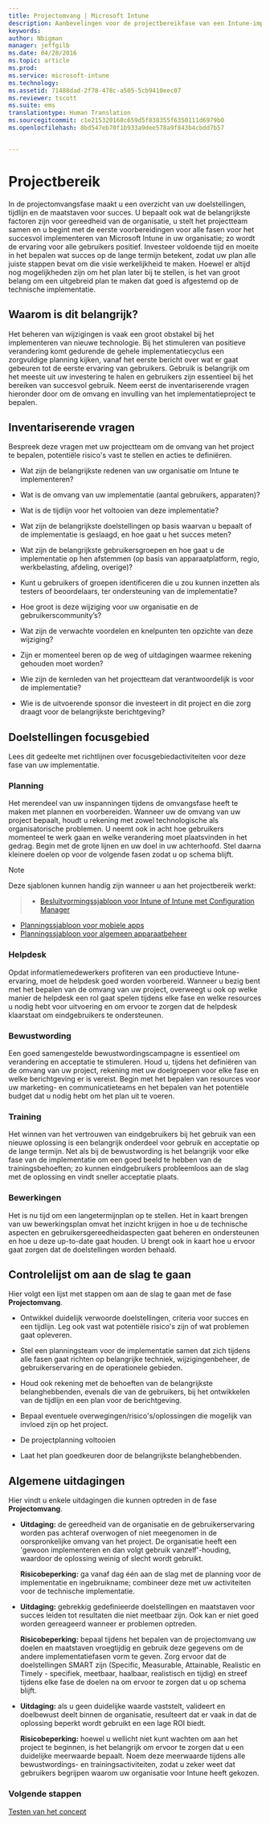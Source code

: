 ```yaml
---
title: Projectomvang | Microsoft Intune
description: Aanbevelingen voor de projectbereikfase van een Intune-implementatie.
keywords: 
author: Nbigman
manager: jeffgilb
ms.date: 04/28/2016
ms.topic: article
ms.prod: 
ms.service: microsoft-intune
ms.technology: 
ms.assetid: 71488dad-2f78-478c-a505-5cb9410eec07
ms.reviewer: tscott
ms.suite: ems
translationtype: Human Translation
ms.sourcegitcommit: c1e215320168c659d5f838355f6350111d6979b0
ms.openlocfilehash: 8bd547eb70f1b933a9dee578a9f843b4cbdd7b57


---
```


# Projectbereik
In de projectomvangsfase maakt u een overzicht van uw doelstellingen, tijdlijn en de maatstaven voor succes. U bepaalt ook wat de belangrijkste factoren zijn voor gereedheid van de organisatie, u stelt het projectteam samen en u begint met de eerste voorbereidingen voor alle fasen voor het succesvol implementeren van Microsoft Intune in uw organisatie; zo wordt de ervaring voor alle gebruikers positief.
Investeer voldoende tijd en moeite in het bepalen wat succes op de lange termijn betekent, zodat uw plan alle juiste stappen bevat om die visie werkelijkheid te maken. Hoewel er altijd nog mogelijkheden zijn om het plan later bij te stellen, is het van groot belang om een uitgebreid plan te maken dat goed is afgestemd op de technische implementatie.

## Waarom is dit belangrijk?
Het beheren van wijzigingen is vaak een groot obstakel bij het implementeren van nieuwe technologie. Bij het stimuleren van positieve verandering komt gedurende de gehele implementatiecyclus een zorgvuldige planning kijken, vanaf het eerste bericht over wat er gaat gebeuren tot de eerste ervaring van gebruikers. Gebruik is belangrijk om het meeste uit uw investering te halen en gebruikers zijn essentieel bij het bereiken van succesvol gebruik.
Neem eerst de inventariserende vragen hieronder door om de omvang en invulling van het implementatieproject te bepalen.

## Inventariserende vragen
Bespreek deze vragen met uw projectteam om de omvang van het project te bepalen, potentiële risico's vast te stellen en acties te definiëren.

-   Wat zijn de belangrijkste redenen van uw organisatie om Intune te implementeren?

-   Wat is de omvang van uw implementatie (aantal gebruikers, apparaten)?
-   Wat is de tijdlijn voor het voltooien van deze implementatie?

-   Wat zijn de belangrijkste doelstellingen op basis waarvan u bepaalt of de implementatie is geslaagd, en hoe gaat u het succes meten?

-   Wat zijn de belangrijkste gebruikersgroepen en hoe gaat u de implementatie op hen afstemmen (op basis van apparaatplatform, regio, werkbelasting, afdeling, overige)?

-   Kunt u gebruikers of groepen identificeren die u zou kunnen inzetten als testers of beoordelaars, ter ondersteuning van de implementatie?

-   Hoe groot is deze wijziging voor uw organisatie en de gebruikerscommunity’s?

-   Wat zijn de verwachte voordelen en knelpunten ten opzichte van deze wijziging?

-   Zijn er momenteel beren op de weg of uitdagingen waarmee rekening gehouden moet worden?

-   Wie zijn de kernleden van het projectteam dat verantwoordelijk is voor de implementatie?

-   Wie is de uitvoerende sponsor die investeert in dit project en die zorg draagt voor de belangrijkste berichtgeving?

## Doelstellingen focusgebied
Lees dit gedeelte met richtlijnen over focusgebiedactiviteiten voor deze fase van uw implementatie.

### Planning

Het merendeel van uw inspanningen tijdens de omvangsfase heeft te maken met plannen en voorbereiden. Wanneer uw de omvang van uw project bepaalt, houdt u rekening met zowel technologische als organisatorische problemen. U neemt ook in acht hoe gebruikers momenteel te werk gaan en welke verandering moet plaatsvinden in het gedrag. Begin met de grote lijnen en uw doel in uw achterhoofd. Stel daarna kleinere doelen op voor de volgende fasen zodat u op schema blijft.


 > [!NOTE]
 > 
 > Deze sjablonen kunnen handig zijn wanneer u aan het projectbereik werkt:
 > > - [Besluitvormingssjabloon voor Intune of Intune met Configuration Manager](https://gallery.technet.microsoft.com/Intune-or-Intune-with-900e8a78)
 > - [Planningssjabloon voor mobiele apps](https://gallery.technet.microsoft.com/Mobile-app-planning-18689d59)
>- [Planningssjabloon voor algemeen apparaatbeheer](https://gallery.technet.microsoft.com/General-device-management-334c3792)

### Helpdesk
Opdat informatiemedewerkers profiteren van een productieve Intune-ervaring, moet de helpdesk goed worden voorbereid. Wanneer u bezig bent met het bepalen van de omvang van uw project, overweegt u ook op welke manier de helpdesk een rol gaat spelen tijdens elke fase en welke resources u nodig hebt voor uitvoering en om ervoor te zorgen dat de helpdesk klaarstaat om eindgebruikers te ondersteunen.

### Bewustwording
Een goed samengestelde bewustwordingscampagne is essentieel om verandering en acceptatie te stimuleren. Houd u, tijdens het definiëren van de omvang van uw project, rekening met uw doelgroepen voor elke fase en welke berichtgeving er is vereist. Begin met het bepalen van resources voor uw marketing- en communicatieteams en het bepalen van het potentiële budget dat u nodig hebt om het plan uit te voeren.

### Training
Het winnen van het vertrouwen van eindgebruikers bij het gebruik van een nieuwe oplossing is een belangrijk onderdeel voor gebruik en acceptatie op de lange termijn. Net als bij de bewustwording is het belangrijk voor elke fase van de implementatie om een goed beeld te hebben van de trainingsbehoeften; zo kunnen eindgebruikers probleemloos aan de slag met de oplossing en vindt sneller acceptatie plaats.

### Bewerkingen
Het is nu tijd om een langetermijnplan op te stellen. Het in kaart brengen van uw bewerkingsplan omvat het inzicht krijgen in hoe u de technische aspecten en gebruikersgereedheidaspecten gaat beheren en ondersteunen en hoe u deze up-to-date gaat houden. U brengt ook in kaart hoe u ervoor gaat zorgen dat de doelstellingen worden behaald.

## Controlelijst om aan de slag te gaan
Hier volgt een lijst met stappen om aan de slag te gaan met de fase **Projectomvang**.

-   Ontwikkel duidelijk verwoorde doelstellingen, criteria voor succes en een tijdlijn. Leg ook vast wat potentiële risico's zijn of wat problemen gaat opleveren.

-   Stel een planningsteam voor de implementatie samen dat zich tijdens alle fasen gaat richten op belangrijke techniek, wijzigingenbeheer, de gebruikerservaring en de operationele gebieden.

-   Houd ook rekening met de behoeften van de belangrijkste belanghebbenden, evenals die van de gebruikers, bij het ontwikkelen van de tijdlijn en een plan voor de berichtgeving.

-   Bepaal eventuele overwegingen/risico's/oplossingen die mogelijk van invloed zijn op het project.

-   De projectplanning voltooien

-   Laat het plan goedkeuren door de belangrijkste belanghebbenden.

## Algemene uitdagingen
Hier vindt u enkele uitdagingen die kunnen optreden in de fase **Projectomvang**.

-   **Uitdaging:** de gereedheid van de organisatie en de gebruikerservaring worden pas achteraf overwogen of niet meegenomen in de oorspronkelijke omvang van het project. De organisatie heeft een 'gewoon implementeren en dan volgt gebruik vanzelf'-houding, waardoor de oplossing weinig of slecht wordt gebruikt.

    **Risicobeperking:** ga vanaf dag één aan de slag met de planning voor de implementatie en ingebruikname; combineer deze met uw activiteiten voor de technische implementatie.

-   **Uitdaging:** gebrekkig gedefinieerde doelstellingen en maatstaven voor succes leiden tot resultaten die niet meetbaar zijn. Ook kan er niet goed worden gereageerd wanneer er problemen optreden.

    **Risicobeperking:** bepaal tijdens het bepalen van de projectomvang uw doelen en maatstaven vroegtijdig en gebruik deze gegevens om de andere implementatiefasen vorm te geven. Zorg ervoor dat de doelstellingen SMART zijn (Specific, Measurable, Attainable, Realistic en Timely - specifiek, meetbaar, haalbaar, realistisch en tijdig) en streef tijdens elke fase de doelen na om ervoor te zorgen dat u op schema blijft.

-   **Uitdaging:** als u geen duidelijke waarde vaststelt, valideert en doelbewust deelt binnen de organisatie, resulteert dat er vaak in dat de oplossing beperkt wordt gebruikt en een lage ROI biedt.

    **Risicobeperking:** hoewel u wellicht niet kunt wachten om aan het project te beginnen, is het belangrijk om ervoor te zorgen dat u een duidelijke meerwaarde bepaalt. Noem deze meerwaarde tijdens alle bewustwordings- en trainingsactiviteiten, zodat u zeker weet dat gebruikers begrijpen waarom uw organisatie voor Intune heeft gekozen.

### Volgende stappen
[Testen van het concept](proof-of-concept.md)



<!--HONumber=Jul16_HO3-->


